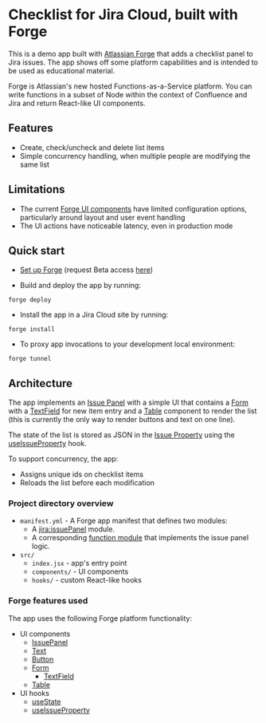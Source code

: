 
# Checklist for Jira Cloud, built with Forge

This is a demo app built with [Atlassian Forge](https://developer.atlassian.com/platform/forge) that adds a checklist panel to Jira issues. The app shows off some platform capabilities and is intended to be used as educational material.


Forge is Atlassian's new hosted Functions-as-a-Service platform. You can write functions in a subset of Node within the context of Confluence and Jira and return React-like UI components.

## Features
* Create, check/uncheck and delete list items
* Simple concurrency handling, when multiple people are modifying the same list

## Limitations
* The current [Forge UI components](https://developer.atlassian.com/platform/forge/ui-components/) have limited configuration options, particularly around layout and user event handling
* The UI actions have noticeable latency, even in production mode

## Quick start
* [Set up Forge](https://developer.atlassian.com/platform/forge/set-up-forge/) (request Beta access [here](https://www.atlassian.com/forge))

* Build and deploy the app by running:
```
forge deploy
```

* Install the app in a Jira Cloud site by running:
```
forge install
```

* To proxy app invocations to your development local environment:
```
forge tunnel
```

## Architecture

The app implements an [Issue Panel](https://developer.atlassian.com/platform/forge/manifest-reference/modules/#jira-issue-panel) with a simple UI that contains a [Form](https://developer.atlassian.com/platform/forge/ui-components/form/) with a [TextField](https://developer.atlassian.com/platform/forge/ui-components/form/#textfield) for new item entry and a [Table](https://developer.atlassian.com/platform/forge/ui-components/table/) component to render the list (this is currently the only way to render buttons and text on one line).

The state of the list is stored as JSON in the [Issue Property](https://developer.atlassian.com/cloud/jira/platform/jira-entity-properties/) using the [useIssueProperty](https://developer.atlassian.com/platform/forge/ui-hooks-reference/#useissueproperty) hook.

To support concurrency, the app:
* Assigns unique ids on checklist items
* Reloads the list before each modification

### Project directory overview
* `manifest.yml` - A Forge app manifest that defines two modules:
  * A [jira:issuePanel](https://developer.atlassian.com/platform/forge/manifest-reference/#jira-issue-panel) module.
  * A corresponding [function module](https://developer.atlassian.com/platform/forge/manifest-reference/#function) that implements the issue panel logic.
 * `src/`
   * `index.jsx` - app's entry point
   * `components/` - UI components
   * `hooks/` - custom React-like hooks

### Forge features used
The app uses the following Forge platform functionality:
* UI components
  * [IssuePanel]([https://developer.atlassian.com/platform/forge/ui-components/issue-panel/](https://developer.atlassian.com/platform/forge/ui-components/issue-panel/))
  * [Text](https://developer.atlassian.com/platform/forge/ui-components/text)
  * [Button](https://developer.atlassian.com/platform/forge/ui-components/button)
  * [Form](https://developer.atlassian.com/platform/forge/ui-components/form/)
    * [TextField](https://developer.atlassian.com/platform/forge/ui-components/form/#textfield)
  * [Table](https://developer.atlassian.com/platform/forge/ui-components/table/)
* UI hooks
  * [useState](https://developer.atlassian.com/platform/forge/ui-hooks-reference/#usestate)
  * [useIssueProperty](https://developer.atlassian.com/platform/forge/ui-hooks-reference/#useissueproperty)
